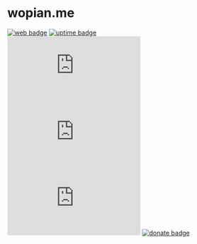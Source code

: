 # wopian.me

[![web badge]][web]
[![uptime badge]][web]
[![travis badge]][travis]
[![david badge]][david]
[![david dev badge]][david dev]
[![donate badge]][donate]

[web]:https://wopian.me
[web badge]:https://flat.badgen.net/uptime-robot/status/m779134093-6b18c63b2a1d76c408678c30
[uptime badge]:https://flat.badgen.net/uptime-robot/month/m779134093-6b18c63b2a1d76c408678c30

[david]:https://david-dm.org/wopian/wopian.me
[david badge]:https://flat.badgen.net/david/dep/wopian/wopian.me
[david dev]:https://david-dm.org/wopian/wopian.me?type=dev
[david dev badge]:https://flat.badgen.net/david/dev/wopian/wopian.me

[travis]:https://travis-ci.org/wopian/hibari
[travis badge]:https://flat.badgen.net/travis/wopian/wopian.me

[donate]:https://paypal.me/wopian
[donate badge]:https://flat.badgen.net/badge/support%20me%20on/paypal.me/pink
